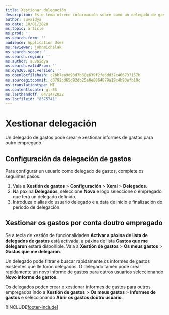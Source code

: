 ```yaml
---
title: Xestionar delegación
description: Este tema ofrece información sobre como un delegado de gastos pode crear e xestionar informes de gastos para outro empregado.
author: suvaidya
ms.date: 10/01/2020
ms.topic: article
ms.prod: ''
ms.search.form: ''
audience: Application User
ms.reviewer: johnmichalak
ms.search.scope: ''
ms.search.region: ''
ms.author: suvaidya
ms.search.validFrom: ''
ms.dyn365.ops.version: ''
ms.openlocfilehash: c2bb7ea9d93d7b60e639f2fe6dd37c466737157b
ms.sourcegitcommit: c0792bd65d92db25e0e8864879a19c4b93efb10c
ms.translationtype: MT
ms.contentlocale: gl-ES
ms.lasthandoff: 04/14/2022
ms.locfileid: "8575741"
---
```

# <a name="manage-delegation"></a>Xestionar delegación
Un delegado de gastos pode crear e xestionar informes de gastos para outro empregado.

## <a name="configuring-expense-delegation"></a>Configuración da delegación de gastos

Para configurar un usuario como delegado de gastos, complete os seguintes pasos. 
1. Vaia a **Xestión de gastos** > **Configuración** > **Xeral** > **Delegados**. 
2. Na páxina **Delegados**, seleccione **Novo** e logo seleccione o empregado que terá un delegado definido. 
3. Introduza o alias do usuario delegado e a data de inicio e finalización do período de delegación.

## <a name="manage-expenses-on-behalf-of-another-employee"></a>Xestionar os gastos por conta doutro empregado

Se a tecla de xestión de funcionalidades **Activar a páxina de lista de delegados de gastos** está activada, a páxina de lista **Gastos que me delegaron** estará dispoñible. Vaia a **Xestión de gastos** > **Os meus gastos** > **Gastos que me delegaron**.

Un delegado pode filtrar e buscar rapidamente os informes de gastos existentes que lle foron delegados. O delegado tamén pode crear rapidamente un novo informe de gastos para outros usuarios seleccionando **Novo informe de gastos**.

Os delegados poden crear e xestionar informes de gastos para outros empregados indo a **Xestión de gastos** > **Os meus gastos** > **Informes de gastos** e seleccionando **Abrir os gastos doutro usuario**.


[!INCLUDE[footer-include](../includes/footer-banner.md)]